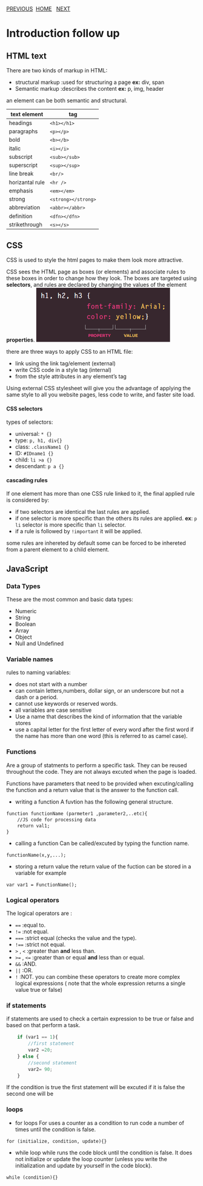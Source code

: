 [PREVIOUS](https://dinaalsaid.github.io/reading-notes/class-01) &nbsp;[HOME](https://dinaalsaid.github.io/reading-notes/)  &nbsp; [NEXT](https://dinaalsaid.github.io/reading-notes/) 

# Introduction follow up

## HTML text
There are two kinds of markup in HTML:
* structural markup :used for structuring a page **ex:** div, span
* Semantic markup :describes the content **ex:** p, img, header

an element can be both semantic and structural.

text element|tag
-----|-------
headings|`<h1></h1>`
paragraphs|`<p></p>`
bold|`<b></b>`
italic|`<i></i>`
subscript|`<sub></sub>`
superscript|`<sup></sup>`
line break|`<br/>`
horizantal rule|`<hr />`
emphasis|`<em></em>`
strong|`<strong></strong>`
abbreviation|`<abbr></abbr>`
definition|`<dfn></dfn>`
strikethrough|`<s></s>`

## CSS
CSS is used to style the html pages to make them look more attractive.

CSS sees the HTML page as boxes (or elements) and associate rules to these boxes in order to change how they look.
The boxes are targeted using **selectors**, and rules are declared by changing the values of the element **properties**.
![cssintro1](images/Css-intro1.PNG)

there are three ways to apply CSS to an HTML file:

* link using the link tag/element (external)
* write CSS code in a style tag (internal)
* from the style attributes in any element’s tag

Using external CSS stylesheet will give you the advantage of applying the same style to all you website pages, less code to write, and faster site load.

#### CSS selectors 
types of selectors:
* universal: `* {} `
* type: `p, h1, div{} `
* class: `.className1 {} `
* ID: `#IDname1 {} `
* child: `li >a {} `
* descendant: `p a {} `

#### cascading rules
If one element has more than one CSS rule linked to it, the final applied rule is considered by:
* if two selectors are identical the last rules are applied.
* if one selector is more specific than the others its rules are applied. **ex**: `p li` selector is more specific than `li` selector.
* if a rule is followed by `!important` it will be applied.

some rules are inhereted by default some can be forced to be inhereted from a parent element to a child element.

## JavaScript
### Data Types
These are the most common and basic data types:
* Numeric
* String
* Boolean
* Array
* Object
* Null and Undefined

### Variable names
rules to naming variables:
* does not start with a number
* can contain letters,numbers, dollar sign, or an underscore but not a dash or a period.
* cannot use keywords or reserved words.
* all variables are case sensitive
* Use a name that describes the kind of information that the variable stores
* use a capital letter for the first letter of every word after the first word if the name has more than one word (this is referred to as camel case).

### Functions
Are a group of statments to perform a specific task.
They can be reused throughout the code. They are not always excuted when the page is loaded.

Functions have parameters that need to be provided when excuting/calling the function and a return value that is the answer to the function call.

* writing a function
A fuvtion has the following general structure.

`````
function functionName (parmeter1 ,parameter2,..etc){
	//JS code for processing data
	return val1;
}
`````

* calling a function 
Can be called/excuted by typing the function name.

````
functionName(x,y,...);
````

* storing a return value
the return value of the fuction can be stored in a 
variable for example

````
var var1 = FunctionName();
````

### Logical operators 
The logical operators are :
* `==` :equal to.
* `!=` :not equal.
* `===` :strict equal (checks the value and the type).
* `!==` :strict not equal.
* `>` , `<` :greater than **and** less than.
* `>=` , `<=` :greater than or equal **and** less than or equal.
* `&&` :AND.
* `||` :OR.
* `!` :NOT.
you can combine these operators to create more complex logical expressions ( note that the whole expression returns a single value true or false)

### if statements
if statements are used to check a certain expression to be true or false and based on that perform a task.

````JavaScript
    if (var1 == 1){
        //first statement 
        var2 =20;
    } else {
        //second statement
        var2= 90;
    }
````
If the condition is true the first statement will be excuted if it is false the second one will be
 
### loops
* for loops
For uses a counter as a condition
to run code a number of times until the 
condition is false.

````
for (initialize, condition, update){}
````


* while loop 
while runs the code block until the condition is false.
It does not initialize or update the loop 
counter (unless you write the initialization and update 
by yourself in the code block).


````
while (condition){}
````


